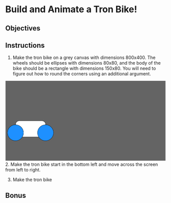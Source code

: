 # Build and Animate a Tron Bike!

## Objectives

## Instructions
1. Make the tron bike on a grey canvas with dimensions 800x400. The wheels should be ellipses with dimensions 80x80, and the body of the bike should be a rectangle with dimensions 150x80. You will need to figure out how to round the corners using an additional argument. 
<center><img src="tron-bike.png"></center>
2. Make the tron bike start in the bottom left and move across the screen from left to right. 

3. Make the tron bike 
## Bonus

